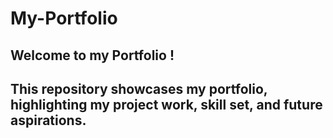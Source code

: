 # My-Portfolio
## Welcome to my Portfolio !
## This repository showcases my portfolio, highlighting my project work, skill set, and future aspirations.
